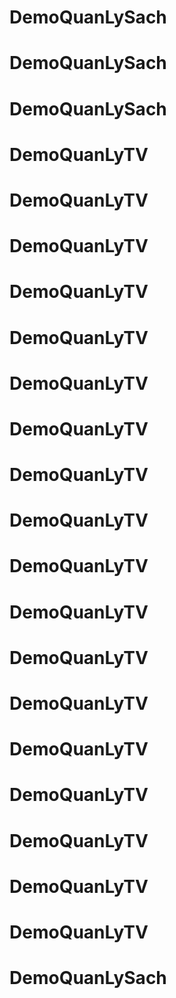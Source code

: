 # DemoQuanLySach
# DemoQuanLySach
# DemoQuanLySach
# DemoQuanLyTV
# DemoQuanLyTV
# DemoQuanLyTV
# DemoQuanLyTV
# DemoQuanLyTV
# DemoQuanLyTV
# DemoQuanLyTV
# DemoQuanLyTV
# DemoQuanLyTV
# DemoQuanLyTV
# DemoQuanLyTV
# DemoQuanLyTV
# DemoQuanLyTV
# DemoQuanLyTV
# DemoQuanLyTV
# DemoQuanLyTV
# DemoQuanLyTV
# DemoQuanLyTV
# DemoQuanLySach
